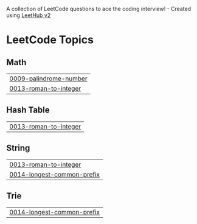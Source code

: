 A collection of LeetCode questions to ace the coding interview! - Created using [LeetHub v2](https://github.com/arunbhardwaj/LeetHub-2.0)
<!---LeetCode Topics Start-->
# LeetCode Topics
## Math
|  |
| ------- |
| [0009-palindrome-number](https://github.com/minKim-dev/leetcode/tree/master/0009-palindrome-number) |
| [0013-roman-to-integer](https://github.com/minKim-dev/leetcode/tree/master/0013-roman-to-integer) |
## Hash Table
|  |
| ------- |
| [0013-roman-to-integer](https://github.com/minKim-dev/leetcode/tree/master/0013-roman-to-integer) |
## String
|  |
| ------- |
| [0013-roman-to-integer](https://github.com/minKim-dev/leetcode/tree/master/0013-roman-to-integer) |
| [0014-longest-common-prefix](https://github.com/minKim-dev/leetcode/tree/master/0014-longest-common-prefix) |
## Trie
|  |
| ------- |
| [0014-longest-common-prefix](https://github.com/minKim-dev/leetcode/tree/master/0014-longest-common-prefix) |
<!---LeetCode Topics End-->